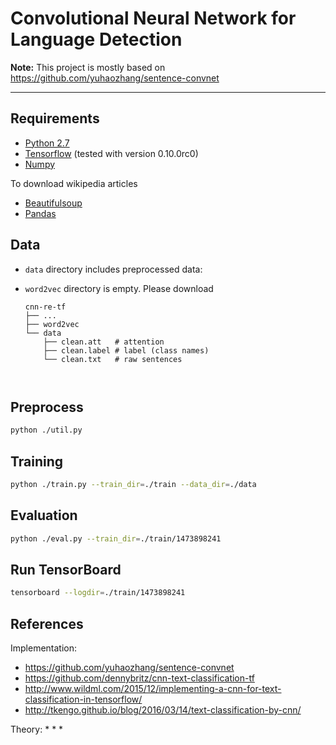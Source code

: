# Convolutional Neural Network for Language Detection

**Note:** This project is mostly based on https://github.com/yuhaozhang/sentence-convnet

---


## Requirements

- [Python 2.7](https://www.python.org/)
- [Tensorflow](https://www.tensorflow.org/) (tested with version 0.10.0rc0)
- [Numpy](http://www.numpy.org/)

To download wikipedia articles

- [Beautifulsoup](https://www.crummy.com/software/BeautifulSoup/bs4/doc/)
- [Pandas](http://pandas.pydata.org/)


## Data
- `data` directory includes preprocessed data:
- `word2vec` directory is empty. Please download 

    ```
    cnn-re-tf
    ├── ...
    ├── word2vec
    └── data
        ├── clean.att   # attention
        ├── clean.label # label (class names)
        └── clean.txt   # raw sentences

        
    ```    


## Preprocess

```sh
python ./util.py
```

## Training

```sh
python ./train.py --train_dir=./train --data_dir=./data
```


## Evaluation

```sh
python ./eval.py --train_dir=./train/1473898241
```

## Run TensorBoard

```sh
tensorboard --logdir=./train/1473898241
```


## References

Implementation:

* https://github.com/yuhaozhang/sentence-convnet
* https://github.com/dennybritz/cnn-text-classification-tf
* http://www.wildml.com/2015/12/implementing-a-cnn-for-text-classification-in-tensorflow/
* http://tkengo.github.io/blog/2016/03/14/text-classification-by-cnn/

Theory:
* 
* 
* 

